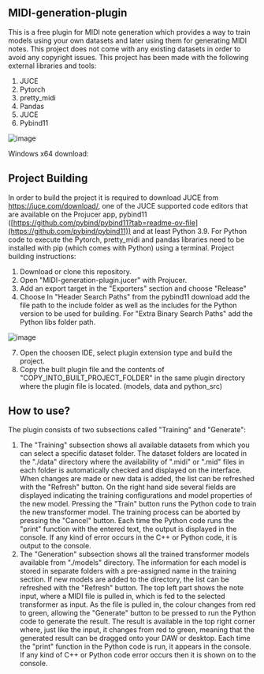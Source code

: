 ## MIDI-generation-plugin
This is a free plugin for MIDI note generation which provides a way to train models using your own datasets and later using them for generating MIDI notes. This project does not come with any existing datasets in order to avoid any copyright issues.
This project has been made with the following external libraries and tools:
1. JUCE
2. Pytorch
3. pretty_midi
4. Pandas
5. JUCE
6. Pybind11 

![image](https://github.com/robertsHP/MIDI-generation-plugin/assets/63208048/3b956f27-2416-435e-9408-ea59b53050a5)

Windows x64 download: 

## Project Building
In order to build the project it is required to download JUCE from https://juce.com/download/, one of the JUCE supported code editors that are available on the Projucer app, 
pybind11 ([https://github.com/pybind/pybind11?tab=readme-ov-file](https://github.com/pybind/pybind11)) and at least Python 3.9. For Python code to execute the Pytorch, 
pretty_midi and pandas libraries need to be installed with pip (which comes with Python) using a terminal.
Project building instructions:
1. Download or clone this repository.
2. Open "MIDI-generation-plugin.jucer" with Projucer.
3. Add an export target in the "Exporters" section and choose "Release"
4. Choose In "Header Search Paths" from the pybind11 download add the file path to the include folder as well as the includes for the Python version to be used for building. For "Extra Binary Search Paths" add the Python libs folder path.

![image](https://github.com/robertsHP/MIDI-generation-plugin/assets/63208048/941e2ae4-7ceb-4a5e-a022-8989d74f736d)

7. Open the choosen IDE, select plugin extension type and build the project.
8. Copy the built plugin file and the contents of "COPY_INTO_BUILT_PROJECT_FOLDER" in the same plugin directory where the plugin file is located. (models, data and python_src)

## How to use?

The plugin consists of two subsections called "Training" and "Generate":
1. The "Training" subsection shows all available datasets from which you can select a specific dataset folder. The dataset folders are located in the "./data" directory where the availability of ".midi" or ".mid" files in each folder is automatically checked and displayed on the interface. When changes are made or new data is added, the list can be refreshed with the "Refresh" button. On the right hand side several fields are displayed indicating the training configurations and model properties of the new model. Pressing the "Train" button runs the Python code to train the new transformer model. The training process can be aborted by pressing the "Cancel" button. Each time the Python code runs the "print" function with the entered text, the output is displayed in the console. If any kind of error occurs in the C++ or Python code, it is output to the console.
2. The "Generation" subsection shows all the trained transformer models available from "./models" directory. The information for each model is stored in separate folders with a pre-assigned name in the training section. If new models are added to the directory, the list can be refreshed with the "Refresh" button. The top left part shows the note input, where a MIDI file is pulled in, which is fed to the selected transformer as input. As the file is pulled in, the colour changes from red to green, allowing the "Generate" button to be pressed to run the Python code to generate the result. The result is available in the top right corner where, just like the input, it changes from red to green, meaning that the generated result can be dragged onto your DAW or desktop. Each time the "print" function in the Python code is run, it appears in the console. If any kind of C++ or Python code error occurs then it is shown on to the console.
